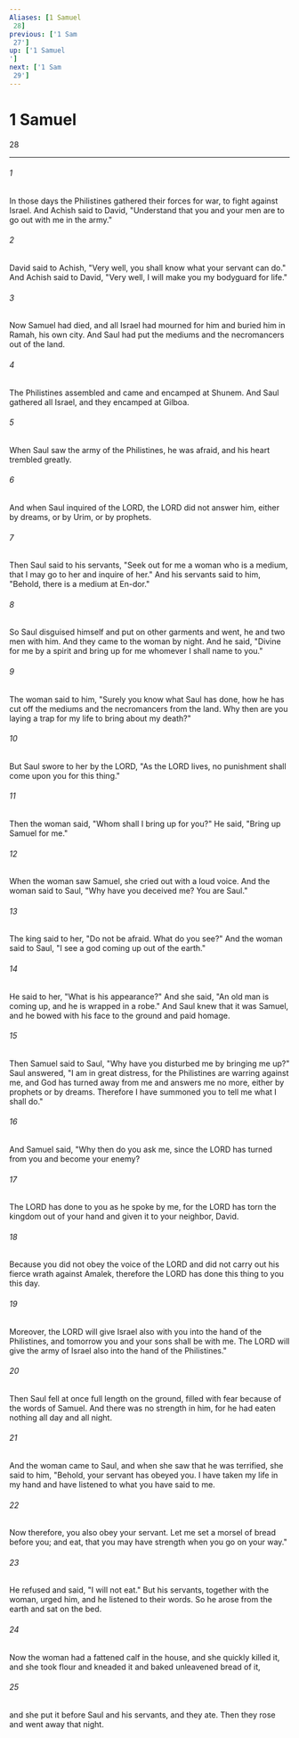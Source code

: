 ```yaml
---
Aliases: [1 Samuel 28]
previous: ['1 Sam 27']
up: ['1 Samuel']
next: ['1 Sam 29']
---
```

# 1 Samuel 28

***
 

###### 1 
In those days the Philistines gathered their forces for war, to fight against Israel. And Achish said to David, "Understand that you and your men are to go out with me in the army."  

###### 2 
David said to Achish, "Very well, you shall know what your servant can do." And Achish said to David, "Very well, I will make you my bodyguard for life."  

###### 3 
Now Samuel had died, and all Israel had mourned for him and buried him in Ramah, his own city. And Saul had put the mediums and the necromancers out of the land.  

###### 4 
The Philistines assembled and came and encamped at Shunem. And Saul gathered all Israel, and they encamped at Gilboa.  

###### 5 
When Saul saw the army of the Philistines, he was afraid, and his heart trembled greatly.  

###### 6 
And when Saul inquired of the LORD, the LORD did not answer him, either by dreams, or by Urim, or by prophets.  

###### 7 
Then Saul said to his servants, "Seek out for me a woman who is a medium, that I may go to her and inquire of her." And his servants said to him, "Behold, there is a medium at En-dor."  

###### 8 
So Saul disguised himself and put on other garments and went, he and two men with him. And they came to the woman by night. And he said, "Divine for me by a spirit and bring up for me whomever I shall name to you."  

###### 9 
The woman said to him, "Surely you know what Saul has done, how he has cut off the mediums and the necromancers from the land. Why then are you laying a trap for my life to bring about my death?"  

###### 10 
But Saul swore to her by the LORD, "As the LORD lives, no punishment shall come upon you for this thing."  

###### 11 
Then the woman said, "Whom shall I bring up for you?" He said, "Bring up Samuel for me."  

###### 12 
When the woman saw Samuel, she cried out with a loud voice. And the woman said to Saul, "Why have you deceived me? You are Saul."  

###### 13 
The king said to her, "Do not be afraid. What do you see?" And the woman said to Saul, "I see a god coming up out of the earth."  

###### 14 
He said to her, "What is his appearance?" And she said, "An old man is coming up, and he is wrapped in a robe." And Saul knew that it was Samuel, and he bowed with his face to the ground and paid homage.  

###### 15 
Then Samuel said to Saul, "Why have you disturbed me by bringing me up?" Saul answered, "I am in great distress, for the Philistines are warring against me, and God has turned away from me and answers me no more, either by prophets or by dreams. Therefore I have summoned you to tell me what I shall do."  

###### 16 
And Samuel said, "Why then do you ask me, since the LORD has turned from you and become your enemy?  

###### 17 
The LORD has done to you as he spoke by me, for the LORD has torn the kingdom out of your hand and given it to your neighbor, David.  

###### 18 
Because you did not obey the voice of the LORD and did not carry out his fierce wrath against Amalek, therefore the LORD has done this thing to you this day.  

###### 19 
Moreover, the LORD will give Israel also with you into the hand of the Philistines, and tomorrow you and your sons shall be with me. The LORD will give the army of Israel also into the hand of the Philistines."  

###### 20 
Then Saul fell at once full length on the ground, filled with fear because of the words of Samuel. And there was no strength in him, for he had eaten nothing all day and all night.  

###### 21 
And the woman came to Saul, and when she saw that he was terrified, she said to him, "Behold, your servant has obeyed you. I have taken my life in my hand and have listened to what you have said to me.  

###### 22 
Now therefore, you also obey your servant. Let me set a morsel of bread before you; and eat, that you may have strength when you go on your way."  

###### 23 
He refused and said, "I will not eat." But his servants, together with the woman, urged him, and he listened to their words. So he arose from the earth and sat on the bed.  

###### 24 
Now the woman had a fattened calf in the house, and she quickly killed it, and she took flour and kneaded it and baked unleavened bread of it,  

###### 25 
and she put it before Saul and his servants, and they ate. Then they rose and went away that night.
